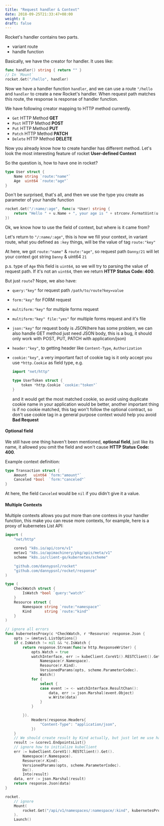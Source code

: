 ```yaml
---
title: "Request handler & Context"
date: 2018-09-25T21:33:47+08:00
weight: 8
draft: false
---
```


Rocket's handler contains two parts.

- variant route
- handle function

Basically, we have the creator for handler. It uses like:

```go
func handler() string { return "" }
// In `Mount`
rocket.Get("/hello", handler)
```

Now we have a handler function `handler`, and we can use a route `"/hello` and `handler` to create a new Rocket's handler.
When request path matches this route, the response is response of handler function.

We have following creator mapping to HTTP method currently.

- `Get` HTTP Method **GET**
- `Post` HTTP Method **POST**
- `Put` HTTP Method **PUT**
- `Patch` HTTP Method **PATCH**
- `Delete` HTTP Method **DELETE**

Now you already know how to create handler has different method. Let's look the most interesting feature of rocket **User-defined Context**

So the question is, how to have one in rocket?

```go
type User struct {
    Name string `route:"name"`
    Age  uint64 `route:"age"`
}
```

Don't be surprised, that's all, and then we use the type you create as parameter of your handle function

```go
rocket.Get("/:name/:age", func(u *User) string {
    return "Hello " + u.Name + ", your age is " + strconv.FormatUint(u.Age, 10)
})
```

Ok, we know how to use the field of context, but where is it came from?

Let's return to `"/:name/:age"`, this is how we fill your context, in variant route, what you defined as `:key` things, will be the value of tag `route:"key"`

At here, we got `route:"name"` & `route:"age"`, so request path `Danny/21` will let your context got string `Danny` & uint64 `21`

p.s. type of `Age` this field is `uint64`, so we will try to parsing the value of request path.
If it's not an `uint64`, then we return **HTTP Status Code: 400**.

But just `route`? Nope, we also have:

- `query:"key"` for request path `/path/to/route?key=value`
- `form:"key"` for FORM request
- `multiform:"key"` for multiple forms request
- `multiform:"key" file:"yes"` for multiple forms request and it's file
- `json:"key"` for request body is JSON(here has some problem, we can also handle GET method just need JSON body,
  this is a bug, it should only work with POST, PUT, PATCH with application/json)
- `header:"key"`, to getting header like `Content-Type`, `Authorization`
- `cookie:"key"`, a very important fact of cookie tag is it only accept you use `*http.Cookie` as field type,
  e.g.

  ```go
  import "net/http"

  type UserToken struct {
      token *http.Cookie `cookie:"token"`
  }
  ```

  and it would get the most matched cookie, so avoid using duplicate cookie name in your application would be better,
  another important thing is if no cookie matched, this tag won't follow the optional contract,
  so don't use cookie tag in a general purpose context would help you avoid **Bad Request**

#### Optional field

We still have one thing haven't been mentioned, **optional field**, just like its name,
it allowed you omit the field and won't cause **HTTP Status Code: 400**.

Example context definition:

```go
type Transaction struct {
    Amount   uint64 `form:"amount"`
    Canceled *bool  `form:"canceled"`
}
```

At here, the field `Canceled` would be `nil` if you didn't give it a value.

#### Multiple Contexts

Multiple contexts allows you put more than one contexs in your handler function,
this make you can reuse more contexts, for example, here is a proxy of kubernetes List API:

```go
import (
    "net/http"

    corev1 "k8s.io/api/core/v1"
    metav1 "k8s.io/apimachinery/pkg/apis/meta/v1"
    scheme "k8s.io/client-go/kubernetes/scheme"

    "github.com/dannypsnl/rocket"
    "github.com/dannypsnl/rocket/response"
)

type (
    CheckWatch struct {
        IsWatch *bool `query:"watch"`
    }
    Resource struct {
        Namespace string `route:"namespace"`
        Kind      string `route:"kind"`
    }
)

// ignore all errors
func kubernetesProxy(c *CheckWatch, r *Resource) response.Json {
    opts := &metav1.ListOptions{}
    if c.IsWatch != nil && *c.IsWatch {
        return response.Stream(func(w http.ResponseWriter) {
            opts.Watch = true
            watchInterface, err := kubeClient.CoreV1().RESTClient().Get().
                Namespace(r.Namespace).
                Resource(r.Kind).
                VersionedParams(opts, scheme.ParameterCodec).
                Watch()
            for {
                select {
                case event := <- watchInterface.ResultChan():
                    data, err := json.Marshal(event.Object)
                    w.Write(data)
                }
            }

        }).
            Headers(response.Headers{
                "Content-Type": "application/json",
            })
    }
    // We should create result by Kind actually, but just let me use hard code here as an example
    result := &corev1.EndpointsList{}
    // ignore how to initialize kubeClient
    err := kubeClient.CoreV1().RESTClient().Get().
        Namespace(r.Namespace).
        Resource(r.Kind).
        VersionedParams(opts, scheme.ParameterCodec).
        Do().
        Into(result)
    data, err := json.Marshal(result)
    return response.Json(data)
}

rocket.
    // ignore
    Mount(
        rocket.Get("/api/v1/namespaces/:namespace/:kind", kubernetesProxy),
    ).
    Launch()
```
